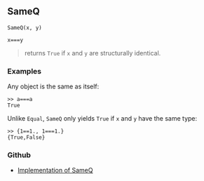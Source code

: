 ## SameQ

```
SameQ(x, y)

x===y
```

> returns `True` if `x` and `y` are structurally identical.

### Examples

Any object is the same as itself:

```
>> a===a
True
```

Unlike `Equal`, `SameQ` only yields `True` if `x` and `y` have the same type:

```
>> {1==1., 1===1.}
{True,False}
```

### Github

* [Implementation of SameQ](https://github.com/axkr/symja_android_library/blob/master/symja_android_library/matheclipse-core/src/main/java/org/matheclipse/core/builtin/BooleanFunctions.java#L3604) 
